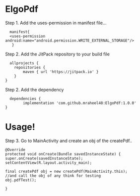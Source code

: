 # ElgoPdf 
Step 1. Add the uses-permission in manifest file...
      
      manifest{
      <uses-permission android:name="android.permission.WRITE_EXTERNAL_STORAGE"/>
       }
  
Step 2. Add the JitPack repository to your build file

      allprojects {
		repositories {
			maven { url 'https://jitpack.io' }
		}
	}

Step 2. Add the dependency
      
      dependencies {
	        implementation 'com.github.mraheel48:ElgoPdf:1.0.0'
	}
      
# Usage!
Step 3. Go to MainActivity and create an obj of the createPdf..

    @Override
    protected void onCreate(Bundle savedInstanceState) {
    super.onCreate(savedInstanceState);
    setContentView(R.layout.activity_main);
	
    final createPdf obj = new createPdf(MainActivity.this);
    //and call the obj of any think for testing
    obj.pdfTest();
    
    }
	
